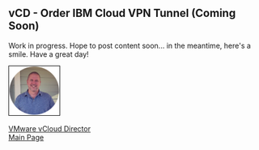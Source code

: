 ## vCD -  Order IBM Cloud VPN Tunnel (Coming Soon)

<!-- 
Updated: 2021-05-21
--> 

Work in progress.  Hope to post content soon... in the meantime, here's a smile.  Have a great day!

<img src="../../mlwiles.png" width="100" style="border: 1px solid black">

<!-- 

_Note the information described in this example are guidelines.  There are multiple ways to configure the various parts of the example.  Please adjust accordingly for your needs._

--> 

[VMware vCloud Director](https://mlwiles.github.io/vmwaresolutions/vcd/)<br/>
[Main Page](https://mlwiles.github.io/vmwaresolutions)